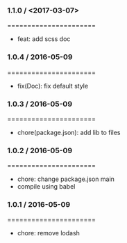 ### 1.1.0 / <2017-03-07>
======================
- feat: add scss doc

### 1.0.4 / 2016-05-09
======================
- fix(Doc): fix default style

### 1.0.3 / 2016-05-09
======================
- chore(package.json): add lib to files

### 1.0.2 / 2016-05-09
======================
- chore: change package.json main
- compile using babel

### 1.0.1 / 2016-05-09
======================
- chore: remove lodash
